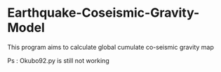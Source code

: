 # Earthquake-Coseismic-Gravity-Model

This program aims to calculate global cumulate co-seismic gravity map

Ps : Okubo92.py is still not working 
